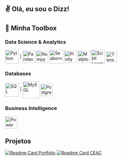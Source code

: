 ## ✌ Olá, eu sou o Dizz!

<!--
**DuarteDizz/DuarteDizz** is a ✨ _special_ ✨ repository because its `README.md` (this file) appears on your GitHub profile.

Here are some ideas to get you started:

- 🔭 I’m currently working on ...
- 🌱 I’m currently learning ...
- 👯 I’m looking to collaborate on ...
- 🤔 I’m looking for help with ...
- 💬 Ask me about ...
- 📫 How to reach me: ...
- 😄 Pronouns: ...
- ⚡ Fun fact: ...
-->

## 🧰 Minha Toolbox
### Data Science & Analytics

<div style="display: inline_block">
  <img title="Python" align="center" height="45" width="45" src="https://cdn.jsdelivr.net/gh/devicons/devicon@latest/icons/python/python-original.svg" /> |
  <img title="Pandas" align="center" height="40" width="40" src="https://cdn.jsdelivr.net/gh/devicons/devicon@latest/icons/pandas/pandas-original.svg" />
  <img title="Numpy" align="center" height="40" width="40" src="https://cdn.jsdelivr.net/gh/devicons/devicon@latest/icons/numpy/numpy-original.svg" />
  <img title="Seaborn" align="center" height="45" width="45" src="https://seaborn.pydata.org/_images/logo-mark-lightbg.svg" />
  <img title="Plotly" align="center" height="40" width="40" src="https://cdn.jsdelivr.net/gh/devicons/devicon@latest/icons/plotly/plotly-original.svg" />
  <img title="Matplotlib" align="center" height="40" width="40" src="https://cdn.jsdelivr.net/gh/devicons/devicon@latest/icons/matplotlib/matplotlib-original.svg" />
  <img title="Scikit Learn" align="center" height="45" width="45" src="https://cdn.jsdelivr.net/gh/devicons/devicon@latest/icons/scikitlearn/scikitlearn-original.svg" />
  <img title="Tensorflow" align="center" height="35" width="35" src="https://www.vectorlogo.zone/logos/tensorflow/tensorflow-icon.svg" />
</div>

### Databases

<div style="display: inline_block">
  <img title="SQL" align="center" height="45" width="45" src="https://cdn.jsdelivr.net/gh/devicons/devicon@latest/icons/azuresqldatabase/azuresqldatabase-original.svg" /> | 
  <img title="MySQL" align="center" height="55" width="55" src="https://cdn.jsdelivr.net/gh/devicons/devicon@latest/icons/mysql/mysql-original-wordmark.svg" />
  <img title="PostgreSQL" align="center" height="40" width="40" src="https://cdn.jsdelivr.net/gh/devicons/devicon@latest/icons/postgresql/postgresql-original.svg" />
</div>

### Business Intelligence

<div style="display: inline_block">
  <img title="Power BI" align="center" height="40" width="40" src="https://upload.wikimedia.org/wikipedia/commons/c/cf/New_Power_BI_Logo.svg" />
</div>

<!-- Projects Div -->
## Projetos
[![Readme Card Portfolio](https://github-readme-stats.vercel.app/api/pin/?username=DuarteDizz&repo=Portfolio&theme=yeblu&owner=true)](https://github.com/DuarteDizz/Portfolio)
[![Readme Card CEAC](https://github-readme-stats.vercel.app/api/pin/?username=DuarteDizz&repo=CEAC&theme=yeblu&owner=true)](https://github.com/DuarteDizz/CEAC)




